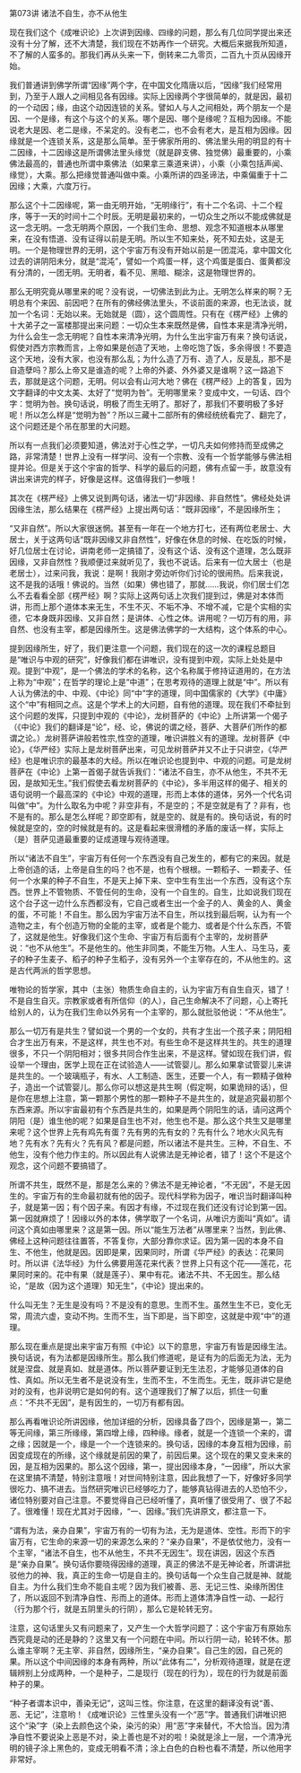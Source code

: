   

第073讲 诸法不自生，亦不从他生

现在我们这个《成唯识论》上次讲到因缘、四缘的问题，那么有几位同学提出来还没有十分了解，还不大清楚，我们现在不妨再作一个研究。大概后来据我所知道，不了解的人蛮多的。那我们再从头来一下，倒转来二九零页，二百九十页从因缘开始。

我们普通讲到佛学所谓“因缘”两个字，在中国文化隋唐以后，“因缘”我们经常用到，乃至于人跟人之间相见各有因缘。实际上因缘两个字很简单的，就是因，最初的一个动因；缘，由这个动因连锁的关系。譬如人与人之间相处，两个朋友一个是因、一个是缘，有这个与这个的关系。哪个是因、哪个是缘呢？互相为因缘。不能说老大是因、老二是缘，不呆定的。没有老二，也不会有老大，是互相为因缘。因缘就是一个连锁关系，这是那么简单。至于佛家所用的、佛法里头用的明显的有十二因缘，十二因缘这是所谓佛法里头缘觉（就是辟支佛、独觉佛）最重要的，小乘佛法最高的，普通也所谓中乘佛法（如果拿三乘道来讲），小乘（小乘包括声闻、缘觉），大乘。那么把缘觉普通叫做中乘。小乘所讲的四圣谛法，中乘偏重于十二因缘；大乘，六度万行。

那么这个十二因缘呢，第一由无明开始，“无明缘行”，有十二个名词、十二个程序，等于一天的时间十二个时辰。无明是最初来的，一切众生之所以不能成佛就是这一念无明。一念无明两个原因，一个我们生命、思想、观念不知道根本从哪里来，在没有悟道、没有证得以前是无明。所以生不知来处，死不知去处，这是无明。一个是物理世界的无明，这个宇宙万有没有开始以前是一团混沌，拿中国文化过去的讲阴阳未分，就是“混沌”，譬如一个鸡蛋一样，这个鸡蛋是蛋白、蛋黄都没有分清的，一团无明。无明者，看不见、黑暗、糊涂，这是物理世界的。

那么无明究竟从哪里来的呢？没有说，一切佛法到此为止。无明怎么样来的啊？无明总有个来因、前因吧？在所有的佛经佛法里头，不谈前面的来源，也无法谈，就加一个名词：无始以来。无始就是（圆），这个圆周性。只有在《楞严经》上佛的十大弟子之一富楼那提出来问题：一切众生本来既然是佛，自性本来是清净光明，为什么会生一念无明呢？自性本来清净光明，为什么生出宇宙万有来？换句话说，假使对西方宗教而言，上帝如果是创造了天地，上帝吃饱了饭，多余得很！不要造这个天地，没有大家，也没有那么乱；为什么造了万有、造了人，反是乱，那不是自造孽吗？那么上帝又是谁造的呢？上帝的外婆、外外婆又是谁啊？这一路追下去，那就是这个问题，无明。何以会有山河大地？佛在《楞严经》上的答复，因为文字翻译的中文太美、太好了“觉明为咎”。无明哪里来？变成中文，一句话、四个字：觉明为咎。换句话说，明极了而生无明了。那好了，那我们不要明极了多好呢！所以怎么样是“觉明为咎”？所以三藏十二部所有的佛经统统看完了、翻完了，这个问题还是个吊在那里的大问题。

所以有一点我们必须要知道，佛法对于心性之学，一切凡夫如何修持而至成佛之路，非常清楚！世界上没有一样学问、没有一个宗教、没有一个哲学能够与佛法相提并论。但是关于这个宇宙的哲学、科学的最后的问题，佛有点留一手，故意没有讲出来讲完的样子，好像是这样。这值得我们一参哦！

其次在《楞严经》上佛又说到两句话，诸法一切“非因缘、非自然性”。佛经处处讲因缘生法，那么结果在《楞严经》上提出两句话：“既非因缘”，不是因缘所生；

“又非自然”。所以大家很迷惘。甚至有一年在一个地方打七，还有两位老居士、大居士，关于这两句话“既非因缘又非自然性”，好像在休息的时候、在吃饭的时候，好几位居士在讨论，讲南老师一定搞错了，没有这个话、没有这个道理，怎么既非因缘，又非自然性？我顺便过来就听见了，我也不说话。后来有一位大居士（也是老居士），过来问我，我说：是啊！我刚才旁边听你们讨论的很闹热。后来我说，这不是我的话哦！佛说的。当然（如果）佛也错了，那就……我说，你们居士们怎么不去看看全部《楞严经》啊？实际上这两句话上次我们提到过，佛是对本体而讲，形而上那个道体本来无生，不生不灭、不垢不净、不增不减，它是个实相的实德，它本身既非因缘、又非自然；是讲体、心性之体。讲用呢？一切万有的用，非自然、也没有主宰，都是因缘所生。这是佛法佛学的一大结构，这个体系的中心。

提到因缘所生，好了，我们更注意一个问题，我们现在的这一次的课程总题目是“唯识与中观的研究”，好像我们都在讲唯识，没有提到中观，实际上处处是中观。提到“中观”，是一个佛法的学术的名称，这个名称属于修持证道用的，在方法上称为“中观”；在哲学的理论上是“中道”；在思考观待的道理上就是“中”。所以有人认为佛法的中、中观、《中论》同“中”字的道理，同中国儒家的《大学》《中庸》这个“中”有相同之点。这是个学术上的大问题，自有他的道理。现在我们不牵扯到这个问题的发挥，只提到中观的《中论》，龙树菩萨的《中论》上所讲第一个偈子（《中论》我们的翻译是“论”，经、论，佛说的谓之经，菩萨、大菩萨们所作的都谓之论。）龙树菩萨讲般若性宗,性空的道理，唯识讲胜义有的道理。龙树菩萨《中论》，《华严经》实际上是龙树菩萨出来，可见龙树菩萨并又不止于只讲空，《华严经》也是唯识宗的最基本的大经。所以在唯识论也提到中、中观的问题。可是龙树菩萨在《中论》上第一首偈子就告诉我们：“诸法不自生，亦不从他生，不共不无因，是故知无生。”我们假使去看龙树菩萨的《中论》，多半用这样的偈子、相关的语句说明一个最高深的《中论》中观的道理，形而上本体的道体，另外一个代名词叫做“中”。为什么取名为中呢？非空非有，不是空的；不是空就是有了？非有，也不是有的。那么是怎么样呢？即空即有，就是空的、就是有的。换句话说，有的时候就是空的，空的时候就是有的。这是看起来很滑稽的矛盾的废话一样，实际上（是）菩萨见道最重要的证成道理与观待道理。

所以“诸法不自生”，宇宙万有任何一个东西没有自己发生的，都有它的来因。就是上帝创造的话，上帝是自生的吗？也不是，也有个根根。一颗稻子、一颗麦子、任何一个水果的种子不自生，不是天上掉下来、空中生有生出一个东西，没有这个东西。世界上不管物质、不管任何的生命，没有一个自生的。自生，比如说我们现在这个台子这一边什么东西都没有，它自己或者生出一个金子的人、黄金的人、黄金的蛋，不可能！不自生。那么因为宇宙万法不自生，所以找到最后啊，认为有一个造物之主，有个创造万物的全能的主宰，或者是个能力、或者是个什么东西，不管了，这就是他生。好像我们这个生命、宇宙万有后面有个主宰的，龙树菩萨说：“也不从他生”。不是他生的。他生非同类，不能生万物。人生人、马生马，麦子的种子生麦子、稻子的种子生稻子，没有另外一个主宰存在的，不从他生的。这是古代两派的哲学思想。

唯物论的哲学家，其中（主张）物质生命自主的，认为宇宙万有自生自灭，错了！不是自生自灭。宗教家或者有所信仰（的人），自己生命解决不了问题，心上寄托给别人的，认为在我们生命以外另有一个主宰的，那么就批驳他说：“不从他生”。

那么一切万有是共生？譬如说一个男的一个女的，共有才生出一个孩子来；阴阳相合才生出万有来，不是这样，共生也不对。有些生命不是这样共生的。共生的道理很多，不只一个阴阳相对；很多共同合作生出来，不是这样。譬如现在我们讲，假设举一个理由，医学上现在正在试验造人——试管婴儿。那么如果拿试管婴儿来讲是共生的。一个玻璃瓶子，有水、人工制造、医生，还要一个人，有一颗精子做种子，造出一个试管婴儿。那么你可以想这是共生啊（假定啊，如果诡辩的话），但是你在思想上注意，第一颗那个男性的那一颗种子不是共生的，就是追究最初那个东西来源。所以宇宙最初有个东西是共生的，如果是两个阴阳生的话，请问这两个阴阳（是）谁生他的呢？如果是自生也不对，他生也不是。那么这个共生又是哪里来呢？这个世界上先有鸡先有蛋？先有男的先有女的？先有什么？地水火风先有地？先有水？先有火？先有风？都是问题，所以诸法不是共生。三种，不自生、不他生，没有个他力作主的。所以因此有人说佛法是无神论者，错了！这个不是这个观念，这个问题不要搞错了。

所谓不共生，既然不是，那是怎么来的？佛法不是无神论者，“不无因”，不是无因生的。宇宙万有的生命最初就有他的因子。现代科学称为因子，唯识当时翻译叫种子，就是第一因；有个因子来。有因才有缘，不过现在我们还没有讨论到第一因。第一因就麻烦了！因缘以外的本体，佛学取了一个名词，从唯识方面叫“真如”。请问这个真如由哪里来？这是第一因。所以“能生万法者”从哪里来？当然，到此佛、佛经上这种问题往往置答，不答复你，大部分靠你求证。因为第一因的本身不自生、不他生，他就是因。因即是果，因果同时，所谓《华严经》的表达：花果同时。所以讲《法华经》为什么佛要用莲花来代表？世界上只有这个花——莲花，花果同时来的。花中有果（就是莲子）、果中有花。诸法不共、不无因生。那么结论，“是故（因为这个道理）知无生”，《中论》提出来的。

什么叫无生？无生是没有吗？不是没有的意思。生而不生。虽然生生不已，变化无常，周流六虚，变动不拘。生而不生，当下即是，当下即空，这就是中观“中”的道理。

那么现在重点是提出来宇宙万有照《中论》以下的意思，宇宙万有皆是因缘生法。换句话说，有为法都是因缘所生。那么我们修道呢，是证有为的后面无为法，无为就是涅盘、就是真如、就是道体。所以菩萨要证到无生法忍，才能够见道体的自性、真如。所以无生者不是说没有生，生而不生，不生而生。无生，既非讲它是绝对的没有，也非说明它是如何的有。这个道理我们了解了以后，抓住一句重点：“不共不无因”，是有因生的，一切万有都有因。

那么再看唯识论所讲因缘，他加详细的分析，因缘具备了四个，因缘是第一，第二等无间缘，第三所缘缘，第四增上缘，四种缘。缘者，就是一个连锁一个来的，谓之缘；因就是一个，缘是一个一个连锁来的。换句话，因缘的本身互相为因缘，前因变成现在的所缘，这个缘就是前因的果了，前因后果。这个现在的果又变未来的因，是互相为因果的。那么这个因缘，第一，提出因缘本身，“一因缘”，所以大家在这里搞不清楚，特别注意哦！对世间特别注意，因此我想了一下，好像好多同学很吃力、搞不进去。当然研究唯识已经够吃力了，能够真钻得进去的人恐怕不少，诸位特别要对自己注意。不要觉得自己已经听懂了，真听懂了很受用了、很了不起了。很难懂！现在尤其对于因缘，“一、因缘。”我们先讲原文，都注意一下。

“谓有为法，亲办自果”，宇宙万有的一切有为法，无为是道体、空性。形而下的宇宙万有，它生命的来源一切的来源怎么来的？“亲办自果”，不是依仗他力，没有一个主宰，“诸法不自生，也不从他生，不共不无因生”。现在讲因，因这个东西是“亲办自果”。换句话你要晓得因缘的道理，真正的佛法不是无神论者，所谓讲批驳他力的神、我，真正的生命一切是自主的。换句话每一个众生自己就是神、就能自主。为什么我们生命不能自主呢？因为我们被善、恶、无记三性、染缘所困住了，所以返回不到清净自性、形而上的道体。形而上道体清净自性一动、一起行（行为那个行，就是五阴里头的行阴），那么它是轮转无穷。

注意，这句话里头又有问题来了，又产生一个大哲学问题了：这个宇宙万有原始东西究竟是动的还是静的？这里又有一个问题在中间。所以行阴一动，轮转不休。那么谁主宰啊？无主宰、非自然，因缘所生，“亲办自果”。自己生的因，自己死的果。所以这个中间因缘的本身有两种，所以“此体有二”，分析观待道理，就是在逻辑辨别上分成两种，一个是种子，二是现行（现在的行为），现在的行为就是前面种子的果。

“种子者谓本识中，善染无记”，这叫三性。你注意，在这里的翻译没有说“善、恶、无记”，注意哟！《成唯识论》三性里头没有一个“恶”字。普通我们讲唯识把这个“染”字（染上去颜色这个染，染污的染）用“恶”字来替代，不大恰当。因为清净自性不要说染上恶是不对，染上善也是不对的啦！染就是涂上一层，一个清净光明的镜子涂上黑色的，变成无明看不清；涂上白色的白粉也看不清楚，所以他用字非常好。